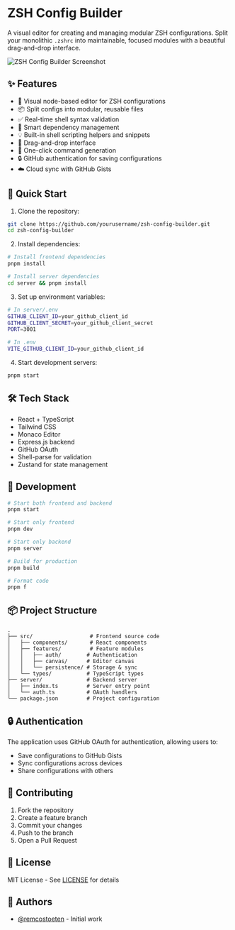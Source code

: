 # ZSH Config Builder

A visual editor for creating and managing modular ZSH configurations. Split your monolithic `.zshrc` into maintainable, focused modules with a beautiful drag-and-drop interface.

![ZSH Config Builder Screenshot](https://source.unsplash.com/random/1200x630/?code)

## ✨ Features

- 🎨 Visual node-based editor for ZSH configurations
- 📦 Split configs into modular, reusable files
- ✅ Real-time shell syntax validation
- 🔌 Smart dependency management
- 💡 Built-in shell scripting helpers and snippets
- 🎯 Drag-and-drop interface
- 🚀 One-click command generation
- 🔒 GitHub authentication for saving configurations
- ☁️ Cloud sync with GitHub Gists

## 🚀 Quick Start

1. Clone the repository:
```bash
git clone https://github.com/yourusername/zsh-config-builder.git
cd zsh-config-builder
```

2. Install dependencies:
```bash
# Install frontend dependencies
pnpm install

# Install server dependencies
cd server && pnpm install
```

3. Set up environment variables:
```bash
# In server/.env
GITHUB_CLIENT_ID=your_github_client_id
GITHUB_CLIENT_SECRET=your_github_client_secret
PORT=3001

# In .env
VITE_GITHUB_CLIENT_ID=your_github_client_id
```

4. Start development servers:
```bash
pnpm start
```

## 🛠️ Tech Stack

- React + TypeScript
- Tailwind CSS
- Monaco Editor
- Express.js backend
- GitHub OAuth
- Shell-parse for validation
- Zustand for state management

## 📝 Development

```bash
# Start both frontend and backend
pnpm start

# Start only frontend
pnpm dev

# Start only backend
pnpm server

# Build for production
pnpm build

# Format code
pnpm f
```

## 📦 Project Structure

```
.
├── src/                  # Frontend source code
│   ├── components/       # React components
│   ├── features/         # Feature modules
│   │   ├── auth/        # Authentication
│   │   ├── canvas/      # Editor canvas
│   │   └── persistence/ # Storage & sync
│   └── types/           # TypeScript types
├── server/              # Backend server
│   ├── index.ts         # Server entry point
│   └── auth.ts          # OAuth handlers
└── package.json         # Project configuration
```

## 🔒 Authentication

The application uses GitHub OAuth for authentication, allowing users to:
- Save configurations to GitHub Gists
- Sync configurations across devices
- Share configurations with others

## 🤝 Contributing

1. Fork the repository
2. Create a feature branch
3. Commit your changes
4. Push to the branch
5. Open a Pull Request

## 📜 License

MIT License - See [LICENSE](LICENSE) for details

## 👥 Authors

- [@remcostoeten](https://github.com/remcostoeten) - Initial work